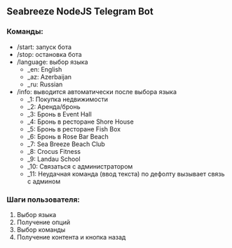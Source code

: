 ## Seabreeze NodeJS Telegram Bot

### Команды:

 - /start: запуск бота
 - /stop: остановка бота
 - /language: выбор языка
   - _en: English
   - _az: Azerbaijan
   - _ru: Russian
 - /info: выводится автоматически после выбора языка
   - _1: Покупка недвижимости
   - _2: Аренда/бронь
   - _3: Бронь в Event Hall
   - _4: Бронь в ресторане Shore House
   - _5: Бронь в ресторане Fish Box
   - _6: Бронь в Rose Bar Beach
   - _7: Sea Breeze Beach Club
   - _8: Crocus Fitness
   - _9: Landau School
   - _10: Связаться с администратором
   - _11: Неудачная команда (ввод текста) по дефолту вызывает связь с админом

### Шаги пользователя:
1. Выбор языка
2. Получение опций
3. Выбор команды
4. Получение контента и кнопка назад